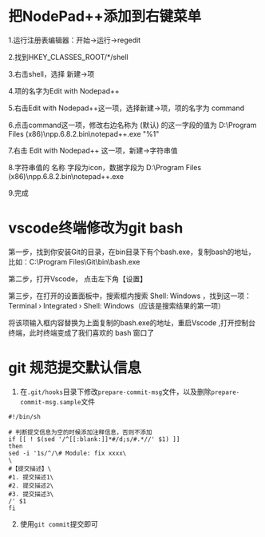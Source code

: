 # 把NodePad++添加到右键菜单

1.运行注册表编辑器：开始->运行->regedit

2.找到HKEY_CLASSES_ROOT/*/shell

3.右击shell，选择 新建->项

4.项的名字为Edit with Nodepad++

5.右击Edit with Nodepad++这一项，选择新建->项，项的名字为 command

6.点击command这一项，修改右边名称为 (默认) 的这一字段的值为 D:\Program Files (x86)\npp.6.8.2.bin\notepad++.exe "%1"

7.右击 Edit with Nodepad++ 这一项，新建->字符串值

8.字符串值的 名称 字段为icon，数据字段为 D:\Program Files (x86)\npp.6.8.2.bin\notepad++.exe

9.完成

# vscode终端修改为git bash

第一步，找到你安装Git的目录，在bin目录下有个bash.exe，复制bash的地址，比如：C:\Program Files\Git\bin\bash.exe

第二步，打开Vscode， 点击左下角【设置】

第三步，在打开的设置面板中，搜索框内搜索 Shell: Windows  ，找到这一项：Terminal › Integrated › Shell: Windows（应该是搜索结果的第一项）

将该项输入框内容替换为上面复制的bash.exe的地址，重启Vscode ,打开控制台终端，此时终端变成了我们喜欢的 bash 窗口了

# git 规范提交默认信息

1. 在`.git/hooks`目录下修改`prepare-commit-msg`文件，以及删除`prepare-commit-msg.sample`文件
```
#!/bin/sh

# 判断提交信息为空的时候添加注释信息，否则不添加
if [[ ! $(sed '/^[[:blank:]]*#/d;s/#.*//' $1) ]]
then
sed -i '1s/^/\# Module: fix xxxx\
\
#【提交描述】\
#1. 提交描述1\
#2. 提交描述2\
#3. 提交描述3\
/' $1
fi

```

2. 使用`git commit`提交即可